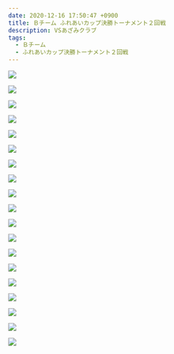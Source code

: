 ```yaml
---
date: 2020-12-16 17:50:47 +0900
title: Ｂチーム ふれあいカップ決勝トーナメント２回戦
description: VSあざみクラブ
tags:
  - Ｂチーム
  - ふれあいカップ決勝トーナメント２回戦
---
```

![](/images/img_1067.jpg)

![](/images/img_1068.jpg)

![](/images/img_1069.jpg)

![](/images/img_1070.jpg)

![](/images/img_1071.jpg)

![](/images/img_1072.jpg)

![](/images/img_1073.jpg)

![](/images/img_1074.jpg)

![](/images/img_1075.jpg)

![](/images/img_1076.jpg)

![](/images/img_1077.jpg)

![](/images/img_1078.jpg)

![](/images/img_1079.jpg)

![](/images/img_1080.jpg)

![](/images/img_1081.jpg)

![](/images/img_1082.jpg)

![](/images/img_1083.jpg)

![](/images/img_1084.jpg)

![](/images/img_1085.jpg)
